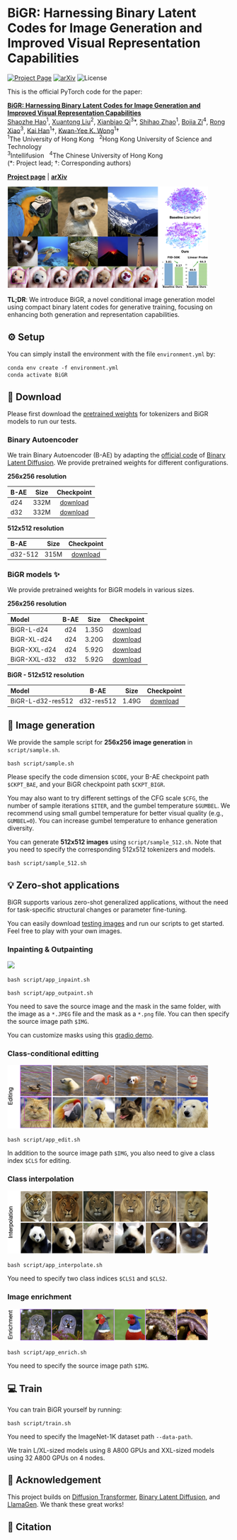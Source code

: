 # BiGR: Harnessing Binary Latent Codes for Image Generation and Improved Visual Representation Capabilities

[![Project Page](https://img.shields.io/badge/Webpage-0054a6?logo=Google%20chrome&logoColor=white)]()
[![arXiv](https://img.shields.io/badge/arXiv-2407.07077%20-b31b1b)]()
![License](https://img.shields.io/github/license/haoosz/ConceptExpress?color=lightgray)

This is the official PyTorch code for the paper:

[**BiGR: Harnessing Binary Latent Codes for Image Generation and Improved Visual Representation Capabilities**]()  
[Shaozhe Hao](https://haoosz.github.io/)<sup>1</sup>, 
[Xuantong Liu](https://openreview.net/profile?id=~Xuantong_LIU1)<sup>2</sup>, 
[Xianbiao Qi](https://scholar.google.com.hk/citations?user=odjSydQAAAAJ&hl=en)<sup>3</sup>\*, 
[Shihao Zhao](https://shihaozhaozsh.github.io/)<sup>1</sup>, 
[Bojia Zi](https://zibojia.github.io/)<sup>4</sup>, 
[Rong Xiao](https://scholar.google.com/citations?user=Zb5wT08AAAAJ&hl=en)<sup>3</sup>, 
[Kai Han](https://www.kaihan.org/)<sup>1</sup>&dagger;, 
[Kwan-Yee K. Wong](https://i.cs.hku.hk/~kykwong/)<sup>1</sup>&dagger;  
<sup>1</sup>The University of Hong Kong &nbsp; <sup>2</sup>Hong Kong University of Science and Technology   
<sup>3</sup>Intellifusion &nbsp; <sup>4</sup>The Chinese University of Hong Kong  
(\*: Project lead; &dagger;: Corresponding authors)

[**Project page**]() | [**arXiv**]()

<p align="left">
    <img src='src/teaser.png' width="90%">
</p>

**TL;DR**: We introduce BiGR, a novel conditional image generation model using compact binary latent codes for generative training, focusing on enhancing both generation and representation capabilities.

## ⚙️ Setup
You can simply install the environment with the file `environment.yml` by:
```
conda env create -f environment.yml
conda activate BiGR
```

## 🔗 Download 
Please first download the [pretrained weights](https://huggingface.co/haoosz/BiGR) for tokenizers and BiGR models to run our tests.

### Binary Autoencoder
We train Binary Autoencoder (B-AE) by adapting the [official code](https://github.com/ZeWang95/BinaryLatentDiffusion) of [Binary Latent Diffusion](https://arxiv.org/abs/2304.04820). We provide pretrained weights for different configurations.

**256x256 resolution**

| B-AE  | Size  |  Checkpoint  |
| :---- | :---: | :----------: |
| d24   | 332M  | [download](https://huggingface.co/haoosz/BiGR/resolve/main/bae/bae_d24/binaryae_ema_1000000.th?download=true) |
| d32   | 332M  | [download](https://huggingface.co/haoosz/BiGR/resolve/main/bae/bae_d32/binaryae_ema_950000.th?download=true) |

**512x512 resolution**

| B-AE     | Size  |  Checkpoint  |
| :------- | :---: | :----------: |
| d32-512  | 315M  | [download](https://huggingface.co/haoosz/BiGR/resolve/main/bae/bae_d32_512/binaryae_ema_720000.th?download=true) |

### BiGR models ✨
We provide pretrained weights for BiGR models in various sizes.

**256x256 resolution**

| Model              | B-AE  | Size  |  Checkpoint |
| :----------------- | :---: | :---: | :---------: |
| BiGR-L-d24         |  d24  | 1.35G |  [download](https://huggingface.co/haoosz/BiGR/resolve/main/gpt/bigr_L_d24.pt?download=true)   |
| BiGR-XL-d24        |  d24  | 3.20G |  [download](https://huggingface.co/haoosz/BiGR/resolve/main/gpt/bigr_XL_d24.pt?download=true)   |
| BiGR-XXL-d24       |  d24  | 5.92G |  [download](https://huggingface.co/haoosz/BiGR/resolve/main/gpt/bigr_XXL_d24.pt?download=true)   |
| BiGR-XXL-d32       |  d32  | 5.92G |  [download](https://huggingface.co/haoosz/BiGR/resolve/main/gpt/bigr_XXL_d32.pt?download=true)   |

**BiGR - 512x512 resolution**

| Model              | B-AE        | Size  | Checkpoint |
| :----------------- | :---------: | :---: | :--------: |
| BiGR-L-d32-res512  | d32-res512  | 1.49G |  [download](https://huggingface.co/haoosz/BiGR/resolve/main/gpt/bigr_L_d32_512.pt?download=true)  |

## 🚀 Image generation
We provide the sample script for **256x256 image generation** in `script/sample.sh`.
```
bash script/sample.sh
```
Please specify the code dimension `$CODE`, your B-AE checkpoint path `$CKPT_BAE`, and your BiGR checkpoint path
`$CKPT_BIGR`.

You may also want to try different settings of the CFG scale `$CFG`, the number of sample iterations `$ITER`, and the gumbel temperature `$GUMBEL`. We recommend using small gumbel temperature for better visual quality (e.g., `GUMBEL=0`). You can increase gumbel temperature to enhance generation diversity.

You can generate **512x512 images** using `script/sample_512.sh`. Note that you need to specify the corresponding 512x512 tokenizers and models.
```
bash script/sample_512.sh
```

## 💡 Zero-shot applications
BiGR supports various zero-shot generalized applications, without the need for task-specific structural changes or parameter fine-tuning. 

You can easily download [testing images](https://drive.google.com/drive/folders/1GuKXolM90nRoNpg71g0ys4tv2ZCkAq9U?usp=sharing) and run our scripts to get started. Feel free to play with your own images.

### Inpainting & Outpainting
<p align="left">
    <img src='src/in_outpaint.png' width="90%">
</p>

```
bash script/app_inpaint.sh
```
```
bash script/app_outpaint.sh
```
You need to save the source image and the mask in the same folder, with the image as a `*.JPEG` file and the mask as a `*.png` file. 
You can then specify the source image path `$IMG`.

You can customize masks using this [gradio demo](gradio/README.md).

### Class-conditional editting
<p align="left">
    <img src='src/edit.png' width="90%">
</p>

```
bash script/app_edit.sh
```
In addition to the source image path `$IMG`, you also need to give a class index `$CLS` for editing.

### Class interpolation
<p align="left">
    <img src='src/interpolate.png' width="90%">
</p>

```
bash script/app_interpolate.sh
```
You need to specify two class indices `$CLS1` and `$CLS2`.

### Image enrichment
<p align="left">
    <img src='src/enrich.png' width="90%">
</p>

```
bash script/app_enrich.sh
```
You need to specify the source image path `$IMG`.

## 💻 Train
You can train BiGR yourself by running:
```
bash script/train.sh
```
You need to specify the ImageNet-1K dataset path `--data-path`. 

We train L/XL-sized models using 8 A800 GPUs and XXL-sized models using 32 A800 GPUs on 4 nodes.

## 💐 Acknowledgement
This project builds on [Diffusion Transformer](https://github.com/facebookresearch/DiT), [Binary Latent Diffusion](https://github.com/ZeWang95/BinaryLatentDiffusion), and [LlamaGen](https://github.com/FoundationVision/LlamaGen). We thank these great works!

## 📖 Citation
